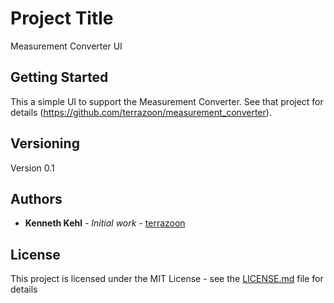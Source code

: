 # Project Title

Measurement Converter UI

## Getting Started

This a simple UI to support the Measurement Converter.  See that project for details (https://github.com/terrazoon/measurement_converter).

## Versioning

Version 0.1

## Authors

* **Kenneth Kehl** - *Initial work* - [terrazoon](https://github.com/terrazoon)

## License

This project is licensed under the MIT License - see the [LICENSE.md](LICENSE.md) file for details

